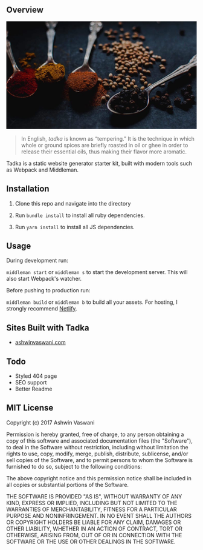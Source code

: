 ## Overview

![Tadka Ingredients](https://raw.githubusercontent.com/ashwinv11/tadka/master/source/assets/images/spices.jpg)

>In English, _tadka_ is known as “tempering.” It is the technique in which whole or ground spices are briefly roasted in oil or ghee in order to release their essential oils, thus making their flavor more aromatic.

Tadka is a static website generator starter kit, built with modern tools such as Webpack and Middleman.

## Installation

1. Clone this repo and navigate into the directory

2. Run `bundle install` to install all ruby dependencies.

3. Run `yarn install` to install all JS dependencies.

## Usage

During development run:

`middleman start` or `middleman s` to start the development server. This will also start Webpack's watcher.

Before pushing to production run:

`middleman build` or `middleman b` to build all your assets. For hosting, I strongly recommend [Netlify](https://netlify.com).

## Sites Built with Tadka

- [ashwinvaswani.com](https://ashwinvaswani.com)

## Todo

- Styled 404 page
- SEO support
- Better Readme

## MIT License

Copyright (c) 2017 Ashwin Vaswani

Permission is hereby granted, free of charge, to any person obtaining a copy
of this software and associated documentation files (the "Software"), to deal
in the Software without restriction, including without limitation the rights
to use, copy, modify, merge, publish, distribute, sublicense, and/or sell
copies of the Software, and to permit persons to whom the Software is
furnished to do so, subject to the following conditions:

The above copyright notice and this permission notice shall be included in all
copies or substantial portions of the Software.

THE SOFTWARE IS PROVIDED "AS IS", WITHOUT WARRANTY OF ANY KIND, EXPRESS OR
IMPLIED, INCLUDING BUT NOT LIMITED TO THE WARRANTIES OF MERCHANTABILITY,
FITNESS FOR A PARTICULAR PURPOSE AND NONINFRINGEMENT. IN NO EVENT SHALL THE
AUTHORS OR COPYRIGHT HOLDERS BE LIABLE FOR ANY CLAIM, DAMAGES OR OTHER
LIABILITY, WHETHER IN AN ACTION OF CONTRACT, TORT OR OTHERWISE, ARISING FROM,
OUT OF OR IN CONNECTION WITH THE SOFTWARE OR THE USE OR OTHER DEALINGS IN THE
SOFTWARE.
